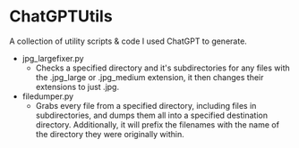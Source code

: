 # ChatGPTUtils
A collection of utility scripts &amp; code I used ChatGPT to generate.

- jpg_largefixer.py
    - Checks a specified directory and it's subdirectories for any files with the .jpg_large or .jpg_medium extension, it then changes their extensions to just .jpg.
- filedumper.py
    - Grabs every file from a specified directory, including files in subdirectories, and dumps them all into a specified destination directory. Additionally, it will prefix the filenames with the name of the directory they were originally within.
